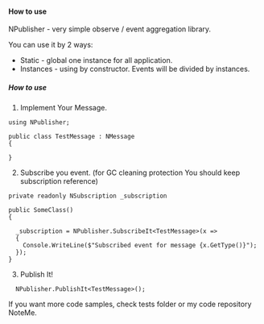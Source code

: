 
#### How to use

NPublisher - very simple observe / event aggregation library.

You can use it by 2 ways:
- Static - global one instance for all application.
- Instances - using by constructor. Events will be divided by instances.

##### How to use

1. Implement Your Message.

```
using NPublisher;

public class TestMessage : NMessage
{
        
}

```

2. Subscribe you event. (for GC cleaning protection You should keep subscription reference)

```
private readonly NSubscription _subscription

public SomeClass() 
{

  _subscription = NPublisher.SubscribeIt<TestMessage>(x =>
  {
    Console.WriteLine($"Subscribed event for message {x.GetType()}");
  });
}

```

3. Publish It! 
```
  NPublisher.PublishIt<TestMessage>();
```


If you want more code samples, check tests folder or my code repository NoteMe.
